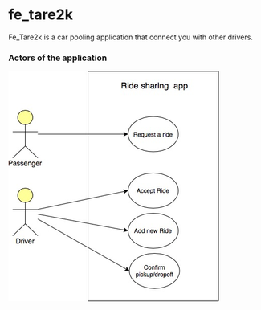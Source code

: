 # fe_tare2k

Fe_Tare2k is a car pooling application that connect you with other drivers. 


### Actors of the application 
![Image of chatbot Architecture](ride-sharing-app-use-case-architecture.jpg)
